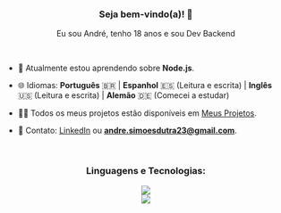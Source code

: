<h3 align="center">Seja bem-vindo(a)! 👋</h3>
<p align="center">Eu sou André, tenho 18 anos e sou Dev Backend</p>

<br>

- 🌱 Atualmente estou aprendendo sobre **Node.js**.

- 🌐 Idiomas: **Português** 🇧🇷 | **Espanhol** 🇪🇸 (Leitura e escrita) | **Inglês** 🇺🇸 (Leitura e escrita) | **Alemão** 🇩🇪 (Comecei a estudar)

- 👨‍💻 Todos os meus projetos estão disponíveis em [Meus Projetos](https://github.com/endlessproxy?tab=repositories).

- 📩 Contato: [LinkedIn](https://www.linkedin.com/in/euandresimoes/) ou **andre.simoesdutra23@gmail.com**.

<br>

<h3 align="center">Linguagens e Tecnologias:</h3>
<p align="center">
  <a href="https://skillicons.dev">
    <img src="https://skillicons.dev/icons?i=cs,dotnet,nodejs,express,selenium" />
    <br>
    <img src="https://skillicons.dev/icons?i=mysql,postman,git" />
  </a>
</p>

<br>
